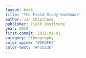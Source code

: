 ```yaml
---
layout: book 
title: "The Field Study Handbook"
author: Jan Chipchase
publisher: Field Institute
year: 2019
first-commit: 2021-01-01
category: Ethnography
color-spine: "#DFDFE3"
color-text: "#F1523E"
---
```

